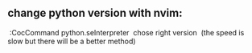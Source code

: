 ## change python version with nvim:

​    :CocCommand python.seInterpreter
​    chose right version
​    (the speed is slow but there will be a better method)
